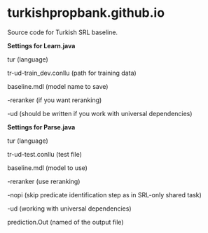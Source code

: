 # turkishpropbank.github.io
Source code for Turkish SRL baseline. 

**Settings for Learn.java** 

tur (language)

tr-ud-train_dev.conllu (path for training data)

baseline.mdl (model name to save)

-reranker (if you want reranking)

-ud (should be written if you work with universal dependencies)

**Settings for Parse.java**

tur (language)

tr-ud-test.conllu (test file)

baseline.mdl (model to use)

-reranker (use reranking)

-nopi (skip predicate identification step as in SRL-only shared task)

-ud (working with universal dependencies)

prediction.Out (named of the output file)
